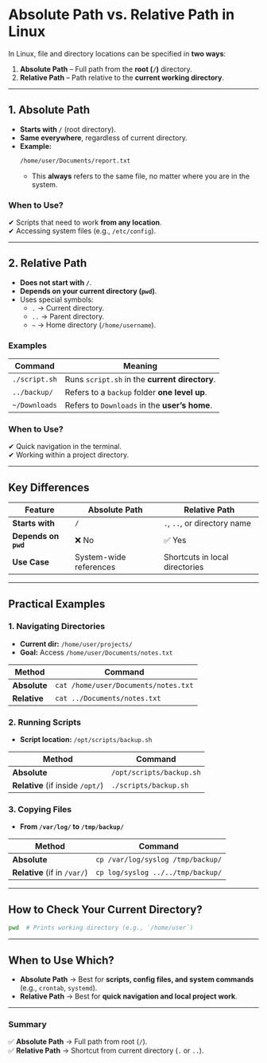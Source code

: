  # **Absolute Path vs. Relative Path in Linux**  

In Linux, file and directory locations can be specified in **two ways**:  
1. **Absolute Path** – Full path from the **root (`/`)** directory.  
2. **Relative Path** – Path relative to the **current working directory**.  

---

## **1. Absolute Path**  
- **Starts with `/`** (root directory).  
- **Same everywhere**, regardless of current directory.  
- **Example:**  
  ```bash
  /home/user/Documents/report.txt
  ```
  - This **always** refers to the same file, no matter where you are in the system.  

### **When to Use?**  
✔ Scripts that need to work **from any location**.  
✔ Accessing system files (e.g., `/etc/config`).  

---

## **2. Relative Path**  
- **Does not start with `/`**.  
- **Depends on your current directory (`pwd`)**.  
- Uses special symbols:  
  - `.` → Current directory.  
  - `..` → Parent directory.  
  - `~` → Home directory (`/home/username`).  

### **Examples**  
| Command | Meaning |
|---------|---------|
| `./script.sh` | Runs `script.sh` in the **current directory**. |
| `../backup/` | Refers to a `backup` folder **one level up**. |
| `~/Downloads` | Refers to `Downloads` in the **user’s home**. |

### **When to Use?**  
✔ Quick navigation in the terminal.  
✔ Working within a project directory.  

---

## **Key Differences**  
| Feature | Absolute Path | Relative Path |
|---------|--------------|---------------|
| **Starts with** | `/` | `.`, `..`, or directory name |
| **Depends on `pwd`** | ❌ No | ✅ Yes |
| **Use Case** | System-wide references | Shortcuts in local directories |

---

## **Practical Examples**  

### **1. Navigating Directories**  
- **Current dir:** `/home/user/projects/`  
- **Goal:** Access `/home/user/Documents/notes.txt`  

| Method | Command |
|--------|---------|
| **Absolute** | `cat /home/user/Documents/notes.txt` |
| **Relative** | `cat ../Documents/notes.txt` |

### **2. Running Scripts**  
- **Script location:** `/opt/scripts/backup.sh`  

| Method | Command |
|--------|---------|
| **Absolute** | `/opt/scripts/backup.sh` |
| **Relative** (if inside `/opt/`) | `./scripts/backup.sh` |

### **3. Copying Files**  
- **From `/var/log/` to `/tmp/backup/`**  

| Method | Command |
|--------|---------|
| **Absolute** | `cp /var/log/syslog /tmp/backup/` |
| **Relative** (if in `/var/`) | `cp log/syslog ../../tmp/backup/` |

---

## **How to Check Your Current Directory?**  
```bash
pwd  # Prints working directory (e.g., `/home/user`)
```

---

## **When to Use Which?**  
- **Absolute Path** → Best for **scripts, config files, and system commands** (e.g., `crontab`, `systemd`).  
- **Relative Path** → Best for **quick navigation and local project work**.  

---

### **Summary**  
✅ **Absolute Path** → Full path from root (`/`).  
✅ **Relative Path** → Shortcut from current directory (`.` or `..`).  
